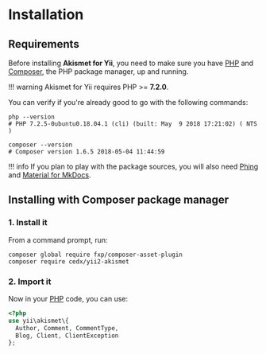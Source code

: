 # Installation

## Requirements
Before installing **Akismet for Yii**, you need to make sure you have [PHP](https://secure.php.net)
and [Composer](https://getcomposer.org), the PHP package manager, up and running.

!!! warning
    Akismet for Yii requires PHP >= **7.2.0**.

You can verify if you're already good to go with the following commands:

```shell
php --version
# PHP 7.2.5-0ubuntu0.18.04.1 (cli) (built: May  9 2018 17:21:02) ( NTS )

composer --version
# Composer version 1.6.5 2018-05-04 11:44:59
```

!!! info
    If you plan to play with the package sources, you will also need
    [Phing](https://www.phing.info) and [Material for MkDocs](https://squidfunk.github.io/mkdocs-material).

## Installing with Composer package manager

### 1. Install it
From a command prompt, run:

```shell
composer global require fxp/composer-asset-plugin
composer require cedx/yii2-akismet
```

### 2. Import it
Now in your [PHP](https://secure.php.net) code, you can use:

```php
<?php
use yii\akismet\{
  Author, Comment, CommentType,
  Blog, Client, ClientException
};
```
